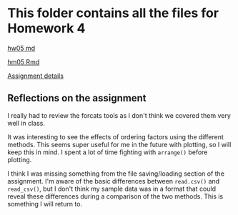 # This folder contains all the files for Homework 4

[hw05 md](hw05.md)

[hm05 Rmd](hw05.Rmd)

[Assignment details](http://stat545.com/hw05_factor-figure-boss-repo-hygiene.html)


## Reflections on the assignment

I really had to review the forcats tools as I don't think we covered them very well in class.

It was interesting to see the effects of ordering factors using the different methods. This seems super useful for me in the future with plotting, so I will keep this in mind. I spent a lot of time fighting with `arrange()` before plotting.

I think I was missing something from the file saving/loading section of the assignment. I'm aware of the basic differences between `read.csv()` and `read_csv()`, but I don't think my sample data was in a format that could reveal these differences during a comparison of the two methods. This is something I will return to. 



